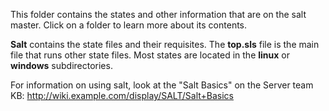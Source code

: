 This folder contains the states and other information that are on the salt master. Click on a folder to learn more about its contents.

**Salt** contains the state files and their requisites. The **top.sls** file is the main file that runs other state files. Most states are located in the **linux** or **windows** subdirectories.

For information on using salt, look at the "Salt Basics" on the Server team KB: http://wiki.example.com/display/SALT/Salt+Basics